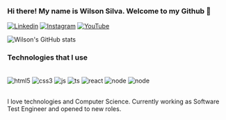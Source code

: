 ### Hi there! My name is Wilson Silva. Welcome to my Github 👋

[![Linkedin](https://img.shields.io/badge/LinkedIn-0077B5?style=for-the-badge&logo=linkedin&logoColor=white)](linkedin.com/in/wilsonccsilva)
[![Instagram](https://img.shields.io/badge/Instagram-E4405F?style=for-the-badge&logo=instagram&logoColor=white)](instagram.com)
[![YouTube](https://img.shields.io/badge/YouTube-FF0000?style=for-the-badge&logo=youtube&logoColor=white)](youtube.com)


![Wilson's GitHub stats](https://github-readme-stats.vercel.app/api?username=wccshefesto&show_icons=true&theme=dracula)


### Technologies that I use

<div style="display: inline_block"><br/>
  <img align="center" alt="html5" src= "https://img.shields.io/badge/HTML5-E34F26?style=for-the-badge&logo=html5&logoColor=white" />
  <img align="center" alt="css3" src= "https://img.shields.io/badge/CSS3-1572B6?style=for-the-badge&logo=css3&logoColor=white" />
  <img align="center" alt="js" src= "https://img.shields.io/badge/JavaScript-F7DF1E?style=for-the-badge&logo=javascript&logoColor=black" />
  <img align="center" alt="ts" src= "https://img.shields.io/badge/TypeScript-007ACC?style=for-the-badge&logo=typescript&logoColor=white" />
  <img align="center" alt="react" src= "https://img.shields.io/badge/React-20232A?style=for-the-badge&logo=react&logoColor=61DAFB" />
  <img align="center" alt="node" src= "https://img.shields.io/badge/Node.js-43853D?style=for-the-badge&logo=node.js&logoColor=white" />
  <img align="center" alt="node" src= "https://img.shields.io/badge/Python-3776AB?style=for-the-badge&logo=python&logoColor=white" />
</div><br/>

I love technologies and Computer Science. Currently working as Software Test Engineer and opened to new roles.
